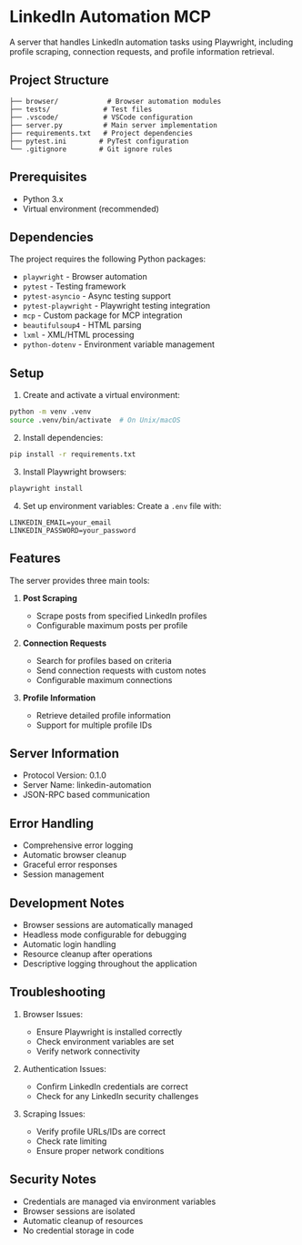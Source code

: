 # LinkedIn Automation MCP

A server that handles LinkedIn automation tasks using Playwright, including profile scraping, connection requests, and profile information retrieval.

## Project Structure

```
├── browser/            # Browser automation modules
├── tests/             # Test files
├── .vscode/           # VSCode configuration
├── server.py          # Main server implementation
├── requirements.txt   # Project dependencies
├── pytest.ini        # PyTest configuration
└── .gitignore        # Git ignore rules
```

## Prerequisites

- Python 3.x
- Virtual environment (recommended)

## Dependencies

The project requires the following Python packages:
- `playwright` - Browser automation
- `pytest` - Testing framework
- `pytest-asyncio` - Async testing support
- `pytest-playwright` - Playwright testing integration
- `mcp` - Custom package for MCP integration
- `beautifulsoup4` - HTML parsing
- `lxml` - XML/HTML processing
- `python-dotenv` - Environment variable management

## Setup

1. Create and activate a virtual environment:
```bash
python -m venv .venv
source .venv/bin/activate  # On Unix/macOS
```

2. Install dependencies:
```bash
pip install -r requirements.txt
```

3. Install Playwright browsers:
```bash
playwright install
```

4. Set up environment variables:
Create a `.env` file with:
```
LINKEDIN_EMAIL=your_email
LINKEDIN_PASSWORD=your_password
```

## Features

The server provides three main tools:

1. **Post Scraping**
   - Scrape posts from specified LinkedIn profiles
   - Configurable maximum posts per profile

2. **Connection Requests**
   - Search for profiles based on criteria
   - Send connection requests with custom notes
   - Configurable maximum connections

3. **Profile Information**
   - Retrieve detailed profile information
   - Support for multiple profile IDs

## Server Information

- Protocol Version: 0.1.0
- Server Name: linkedin-automation
- JSON-RPC based communication

## Error Handling

- Comprehensive error logging
- Automatic browser cleanup
- Graceful error responses
- Session management

## Development Notes

- Browser sessions are automatically managed
- Headless mode configurable for debugging
- Automatic login handling
- Resource cleanup after operations
- Descriptive logging throughout the application

## Troubleshooting

1. Browser Issues:
   - Ensure Playwright is installed correctly
   - Check environment variables are set
   - Verify network connectivity

2. Authentication Issues:
   - Confirm LinkedIn credentials are correct
   - Check for any LinkedIn security challenges

3. Scraping Issues:
   - Verify profile URLs/IDs are correct
   - Check rate limiting
   - Ensure proper network conditions

## Security Notes

- Credentials are managed via environment variables
- Browser sessions are isolated
- Automatic cleanup of resources
- No credential storage in code
